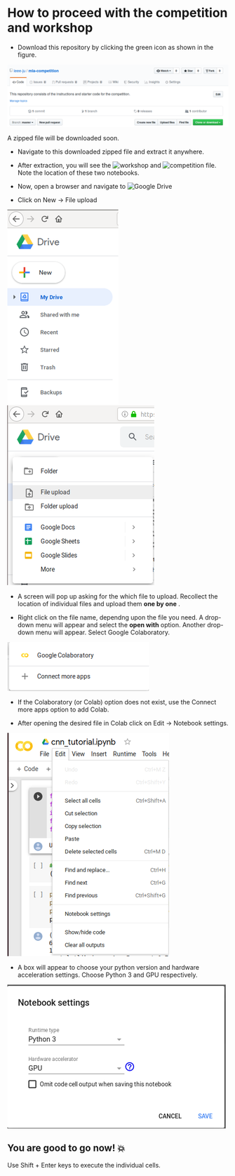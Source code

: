 # How to proceed with the competition and workshop

* Download this repository by clicking the green icon as shown in the figure.

![download](images/A.png)

A zipped file will be downloaded soon.

* Navigate to this downloaded zipped file and extract it anywhere.

* After extraction, you will see the ![workshop](workshop.ipynb) and ![competition](competition.ipynb) file. Note the location of these two notebooks.

* Now, open a browser and navigate to ![Google Drive](https://drive.google.com)

* Click on New -> File upload

![download](images/B.png)     ![download](images/C.png)

* A screen will pop up asking for the which file to upload. Recollect the location of individual files and upload them **one by one** .

* Right click on the file name, dependng upon the file you need. A drop-down menu will appear and select the **open with** option. Another drop-down menu will appear. Select Google Colaboratory.  

![download](images/D.png)

* If the Colaboratory (or Colab) option does not exist, use the Connect more apps option to add Colab.

* After opening the desired file in Colab click on Edit -> Notebook settings.

![download](images/E.png)

* A box will appear to choose your python version and hardware acceleration settings. Choose Python 3 and GPU respectively.

![download](images/F.png)

## You are good to go now! :boom:

Use Shift + Enter keys to execute the individual cells.
